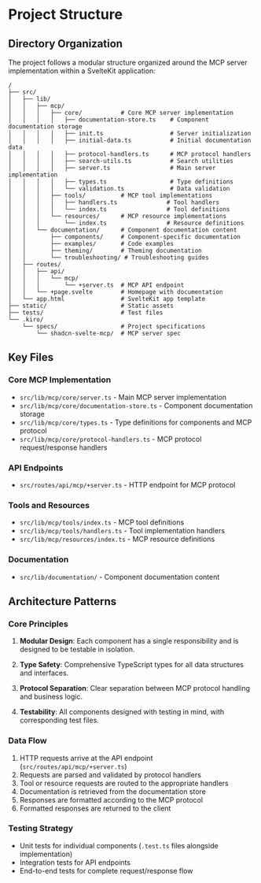 # Project Structure

## Directory Organization

The project follows a modular structure organized around the MCP server implementation within a SvelteKit application:

```
/
├── src/
│   ├── lib/
│   │   ├── mcp/
│   │   │   ├── core/           # Core MCP server implementation
│   │   │   │   ├── documentation-store.ts    # Component documentation storage
│   │   │   │   ├── init.ts                   # Server initialization
│   │   │   │   ├── initial-data.ts           # Initial documentation data
│   │   │   │   ├── protocol-handlers.ts      # MCP protocol handlers
│   │   │   │   ├── search-utils.ts           # Search utilities
│   │   │   │   ├── server.ts                 # Main server implementation
│   │   │   │   ├── types.ts                  # Type definitions
│   │   │   │   └── validation.ts             # Data validation
│   │   │   ├── tools/          # MCP tool implementations
│   │   │   │   ├── handlers.ts              # Tool handlers
│   │   │   │   └── index.ts                 # Tool definitions
│   │   │   └── resources/      # MCP resource implementations
│   │   │       └── index.ts                 # Resource definitions
│   │   └── documentation/      # Component documentation content
│   │       ├── components/     # Component-specific documentation
│   │       ├── examples/       # Code examples
│   │       ├── theming/        # Theming documentation
│   │       └── troubleshooting/ # Troubleshooting guides
│   ├── routes/
│   │   ├── api/
│   │   │   └── mcp/
│   │   │       └── +server.ts  # MCP API endpoint
│   │   └── +page.svelte        # Homepage with documentation
│   └── app.html                # SvelteKit app template
├── static/                     # Static assets
├── tests/                      # Test files
└── .kiro/
    └── specs/                  # Project specifications
        └── shadcn-svelte-mcp/  # MCP server spec
```

## Key Files

### Core MCP Implementation

- `src/lib/mcp/core/server.ts` - Main MCP server implementation
- `src/lib/mcp/core/documentation-store.ts` - Component documentation storage
- `src/lib/mcp/core/types.ts` - Type definitions for components and MCP protocol
- `src/lib/mcp/core/protocol-handlers.ts` - MCP protocol request/response handlers

### API Endpoints

- `src/routes/api/mcp/+server.ts` - HTTP endpoint for MCP protocol

### Tools and Resources

- `src/lib/mcp/tools/index.ts` - MCP tool definitions
- `src/lib/mcp/tools/handlers.ts` - Tool implementation handlers
- `src/lib/mcp/resources/index.ts` - MCP resource definitions

### Documentation

- `src/lib/documentation/` - Component documentation content

## Architecture Patterns

### Core Principles

1. **Modular Design**: Each component has a single responsibility and is designed to be testable in isolation.

2. **Type Safety**: Comprehensive TypeScript types for all data structures and interfaces.

3. **Protocol Separation**: Clear separation between MCP protocol handling and business logic.

4. **Testability**: All components designed with testing in mind, with corresponding test files.

### Data Flow

1. HTTP requests arrive at the API endpoint (`src/routes/api/mcp/+server.ts`)
2. Requests are parsed and validated by protocol handlers
3. Tool or resource requests are routed to the appropriate handlers
4. Documentation is retrieved from the documentation store
5. Responses are formatted according to the MCP protocol
6. Formatted responses are returned to the client

### Testing Strategy

- Unit tests for individual components (`.test.ts` files alongside implementation)
- Integration tests for API endpoints
- End-to-end tests for complete request/response flow
